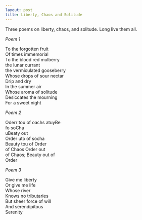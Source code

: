 ```yaml
---
layout: post
title: Liberty, Chaos and Solitude
---
```


Three poems on liberty, chaos, and solitude. Long live them all.

*Poem 1*

To the forgotten fruit  
Of times immemorial  
To the blood red mulberry  
the lunar currant  
the vermiculated gooseberry  
Whose drops of sour nectar  
Drip and dry  
In the summer air  
Whose aroma of solitude  
Desiccates the mourning  
For a sweet night  

*Poem 2*
  
Oderr tou
of oachs
atuyBe  
fo soCha  
uBeaty out  
Order uto 
of socha    
Beauty tou
of Order  
of Chaos 
Order out  
of Chaos;
Beauty out 
of  
Order


*Poem 3*

Give me liberty  
Or give me life  
Whose river  
Knows no tributaries  
But sheer force of will  
And serendipitous  
Serenity